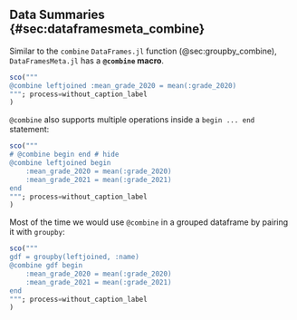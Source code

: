 ## Data Summaries {#sec:dataframesmeta_combine}

Similar to the `combine` `DataFrames.jl` function (@sec:groupby_combine),
`DataFramesMeta.jl` has a **`@combine` macro**.

```jl
sco("""
@combine leftjoined :mean_grade_2020 = mean(:grade_2020)
"""; process=without_caption_label
)
```

`@combine` also supports multiple operations inside a `begin ... end` statement:

```jl
sco("""
# @combine begin end # hide
@combine leftjoined begin
    :mean_grade_2020 = mean(:grade_2020)
    :mean_grade_2021 = mean(:grade_2021)
end
"""; process=without_caption_label
)
```

Most of the time we would use `@combine` in a grouped dataframe by pairing it with `groupby`:

```jl
sco("""
gdf = groupby(leftjoined, :name)
@combine gdf begin
    :mean_grade_2020 = mean(:grade_2020)
    :mean_grade_2021 = mean(:grade_2021)
end
"""; process=without_caption_label
)
```
